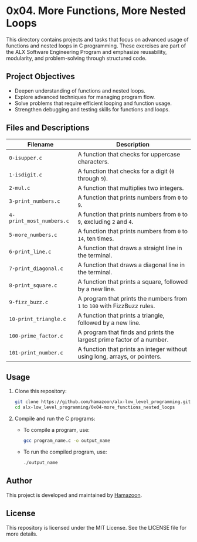 # 0x04. More Functions, More Nested Loops

This directory contains projects and tasks that focus on advanced usage of functions and nested loops in C programming. These exercises are part of the ALX Software Engineering Program and emphasize reusability, modularity, and problem-solving through structured code.

## Project Objectives

- Deepen understanding of functions and nested loops.
- Explore advanced techniques for managing program flow.
- Solve problems that require efficient looping and function usage.
- Strengthen debugging and testing skills for functions and loops.

## Files and Descriptions

| Filename               | Description                                                                 |
|------------------------|-----------------------------------------------------------------------------|
| `0-isupper.c`          | A function that checks for uppercase characters.                           |
| `1-isdigit.c`          | A function that checks for a digit (`0` through `9`).                      |
| `2-mul.c`              | A function that multiplies two integers.                                   |
| `3-print_numbers.c`    | A function that prints numbers from `0` to `9`.                            |
| `4-print_most_numbers.c` | A function that prints numbers from `0` to `9`, excluding `2` and `4`.     |
| `5-more_numbers.c`     | A function that prints numbers from `0` to `14`, ten times.                |
| `6-print_line.c`       | A function that draws a straight line in the terminal.                    |
| `7-print_diagonal.c`   | A function that draws a diagonal line in the terminal.                    |
| `8-print_square.c`     | A function that prints a square, followed by a new line.                   |
| `9-fizz_buzz.c`        | A program that prints the numbers from `1` to `100` with FizzBuzz rules.   |
| `10-print_triangle.c`  | A function that prints a triangle, followed by a new line.                 |
| `100-prime_factor.c`   | A program that finds and prints the largest prime factor of a number.      |
| `101-print_number.c`   | A function that prints an integer without using long, arrays, or pointers. |

## Usage

1. Clone this repository:
   ```bash
   git clone https://github.com/hamazoon/alx-low_level_programming.git
   cd alx-low_level_programming/0x04-more_functions_nested_loops
   ```

2. Compile and run the C programs:

   - To compile a program, use:
     ```bash
     gcc program_name.c -o output_name
     ```

   - To run the compiled program, use:
     ```bash
     ./output_name
     ```

## Author

This project is developed and maintained by [Hamazoon](https://github.com/hamazoon).

## License

This repository is licensed under the MIT License. See the LICENSE file for more details.

